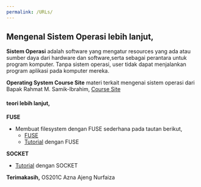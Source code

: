 ```yaml
---
permalink: /URLs/
---
```


## Mengenal Sistem Operasi lebih lanjut, 


**Sistem Operasi** adalah software yang mengatur resources yang ada atau sumber daya dari hardware dan software,serta sebagai perantara untuk program komputer. Tanpa sistem operasi, user tidak dapat menjalankan program aplikasi pada komputer mereka.


**Operating System Course Site**
materi terkait mengenai sistem operasi dari Bapak Rahmat M. Samik-Ibrahim, 
[Course Site](https://os.vlsm.org/)


#### teori lebih lanjut,

**FUSE**
- Membuat filesystem dengan FUSE sederhana pada tautan berikut,
  - [FUSE](https://maastaar.net/fuse/linux/filesystem/c/2016/05/21/writing-a-simple-filesystem-using-fuse/)
  - [Tutorial](https://www.cs.nmsu.edu/~pfeiffer/fuse-tutorial/html/running.html) dengan FUSE



**SOCKET** 
- [Tutorial](https://www.cs.rpi.edu/~moorthy/Courses/os98/Pgms/socket.html) dengan SOCKET






**Terimakasih,**
OS201C Azna Ajeng Nurfaiza





